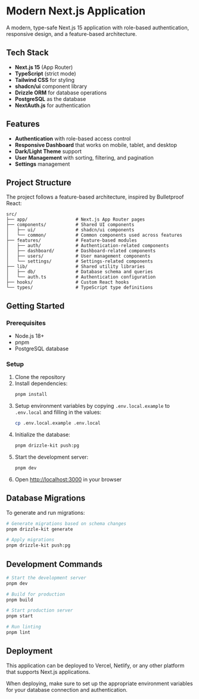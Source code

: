 # Modern Next.js Application

A modern, type-safe Next.js 15 application with role-based authentication, responsive design, and a feature-based architecture.

## Tech Stack

- **Next.js 15** (App Router)
- **TypeScript** (strict mode)
- **Tailwind CSS** for styling
- **shadcn/ui** component library
- **Drizzle ORM** for database operations
- **PostgreSQL** as the database
- **NextAuth.js** for authentication

## Features

- **Authentication** with role-based access control
- **Responsive Dashboard** that works on mobile, tablet, and desktop
- **Dark/Light Theme** support
- **User Management** with sorting, filtering, and pagination
- **Settings** management

## Project Structure

The project follows a feature-based architecture, inspired by Bulletproof React:

```
src/
├── app/                  # Next.js App Router pages
├── components/           # Shared UI components
│   ├── ui/               # shadcn/ui components
│   └── common/           # Common components used across features
├── features/             # Feature-based modules
│   ├── auth/             # Authentication-related components
│   ├── dashboard/        # Dashboard-related components
│   ├── users/            # User management components
│   └── settings/         # Settings-related components
├── lib/                  # Shared utility libraries
│   ├── db/               # Database schema and queries
│   └── auth.ts           # Authentication configuration
├── hooks/                # Custom React hooks
└── types/                # TypeScript type definitions
```

## Getting Started

### Prerequisites

- Node.js 18+
- pnpm
- PostgreSQL database

### Setup

1. Clone the repository
2. Install dependencies:
   ```bash
   pnpm install
   ```
3. Setup environment variables by copying `.env.local.example` to `.env.local` and filling in the values:
   ```bash
   cp .env.local.example .env.local
   ```
4. Initialize the database:
   ```bash
   pnpm drizzle-kit push:pg
   ```
5. Start the development server:
   ```bash
   pnpm dev
   ```
6. Open [http://localhost:3000](http://localhost:3000) in your browser

## Database Migrations

To generate and run migrations:

```bash
# Generate migrations based on schema changes
pnpm drizzle-kit generate

# Apply migrations
pnpm drizzle-kit push:pg
```

## Development Commands

```bash
# Start the development server
pnpm dev

# Build for production
pnpm build

# Start production server
pnpm start

# Run linting
pnpm lint
```

## Deployment

This application can be deployed to Vercel, Netlify, or any other platform that supports Next.js applications.

When deploying, make sure to set up the appropriate environment variables for your database connection and authentication.

<!-- Testing GitHub Actions deployment to Vercel: Update 1 -->
